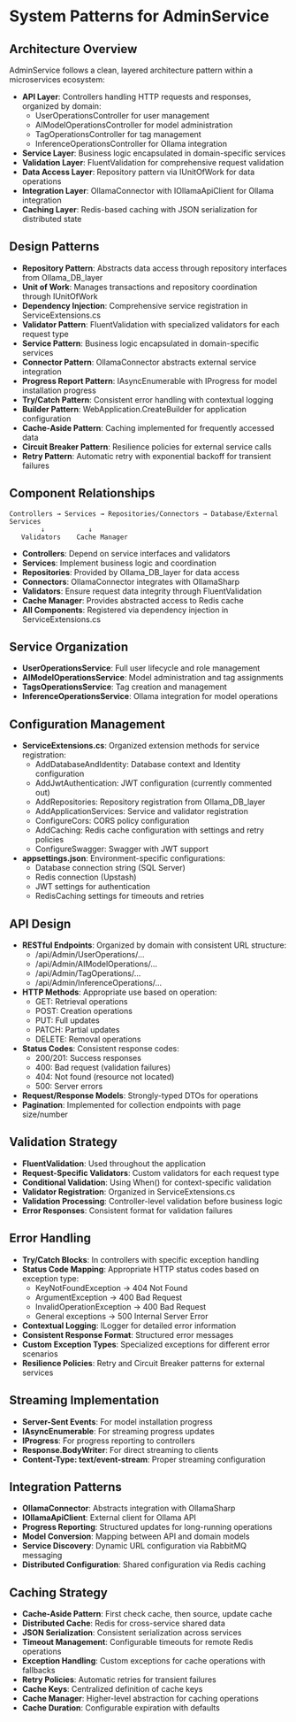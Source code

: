# System Patterns for AdminService

## Architecture Overview
AdminService follows a clean, layered architecture pattern within a microservices ecosystem:

- **API Layer**: Controllers handling HTTP requests and responses, organized by domain:
  - UserOperationsController for user management
  - AIModelOperationsController for model administration 
  - TagOperationsController for tag management
  - InferenceOperationsController for Ollama integration
- **Service Layer**: Business logic encapsulated in domain-specific services
- **Validation Layer**: FluentValidation for comprehensive request validation
- **Data Access Layer**: Repository pattern via IUnitOfWork for data operations
- **Integration Layer**: OllamaConnector with IOllamaApiClient for Ollama integration
- **Caching Layer**: Redis-based caching with JSON serialization for distributed state

## Design Patterns
- **Repository Pattern**: Abstracts data access through repository interfaces from Ollama_DB_layer
- **Unit of Work**: Manages transactions and repository coordination through IUnitOfWork
- **Dependency Injection**: Comprehensive service registration in ServiceExtensions.cs
- **Validator Pattern**: FluentValidation with specialized validators for each request type
- **Service Pattern**: Business logic encapsulated in domain-specific services
- **Connector Pattern**: OllamaConnector abstracts external service integration
- **Progress Report Pattern**: IAsyncEnumerable with IProgress for model installation progress
- **Try/Catch Pattern**: Consistent error handling with contextual logging
- **Builder Pattern**: WebApplication.CreateBuilder for application configuration
- **Cache-Aside Pattern**: Caching implemented for frequently accessed data
- **Circuit Breaker Pattern**: Resilience policies for external service calls
- **Retry Pattern**: Automatic retry with exponential backoff for transient failures

## Component Relationships
```
Controllers → Services → Repositories/Connectors → Database/External Services
        ↓           ↓
   Validators    Cache Manager
```

- **Controllers**: Depend on service interfaces and validators
- **Services**: Implement business logic and coordination
- **Repositories**: Provided by Ollama_DB_layer for data access
- **Connectors**: OllamaConnector integrates with OllamaSharp
- **Validators**: Ensure request data integrity through FluentValidation
- **Cache Manager**: Provides abstracted access to Redis cache
- **All Components**: Registered via dependency injection in ServiceExtensions.cs

## Service Organization
- **UserOperationsService**: Full user lifecycle and role management
- **AIModelOperationsService**: Model administration and tag assignments
- **TagsOperationsService**: Tag creation and management
- **InferenceOperationsService**: Ollama integration for model operations

## Configuration Management
- **ServiceExtensions.cs**: Organized extension methods for service registration:
  - AddDatabaseAndIdentity: Database context and Identity configuration
  - AddJwtAuthentication: JWT configuration (currently commented out)
  - AddRepositories: Repository registration from Ollama_DB_layer
  - AddApplicationServices: Service and validator registration
  - ConfigureCors: CORS policy configuration
  - AddCaching: Redis cache configuration with settings and retry policies
  - ConfigureSwagger: Swagger with JWT support
- **appsettings.json**: Environment-specific configurations:
  - Database connection string (SQL Server)
  - Redis connection (Upstash)
  - JWT settings for authentication
  - RedisCaching settings for timeouts and retries

## API Design
- **RESTful Endpoints**: Organized by domain with consistent URL structure:
  - /api/Admin/UserOperations/...
  - /api/Admin/AIModelOperations/...
  - /api/Admin/TagOperations/...
  - /api/Admin/InferenceOperations/...
- **HTTP Methods**: Appropriate use based on operation:
  - GET: Retrieval operations
  - POST: Creation operations
  - PUT: Full updates
  - PATCH: Partial updates
  - DELETE: Removal operations
- **Status Codes**: Consistent response codes:
  - 200/201: Success responses
  - 400: Bad request (validation failures)
  - 404: Not found (resource not located)
  - 500: Server errors
- **Request/Response Models**: Strongly-typed DTOs for operations
- **Pagination**: Implemented for collection endpoints with page size/number

## Validation Strategy
- **FluentValidation**: Used throughout the application
- **Request-Specific Validators**: Custom validators for each request type
- **Conditional Validation**: Using When() for context-specific validation
- **Validator Registration**: Organized in ServiceExtensions.cs
- **Validation Processing**: Controller-level validation before business logic
- **Error Responses**: Consistent format for validation failures

## Error Handling
- **Try/Catch Blocks**: In controllers with specific exception handling
- **Status Code Mapping**: Appropriate HTTP status codes based on exception type:
  - KeyNotFoundException → 404 Not Found
  - ArgumentException → 400 Bad Request
  - InvalidOperationException → 400 Bad Request
  - General exceptions → 500 Internal Server Error
- **Contextual Logging**: ILogger<T> for detailed error information
- **Consistent Response Format**: Structured error messages
- **Custom Exception Types**: Specialized exceptions for different error scenarios
- **Resilience Policies**: Retry and Circuit Breaker patterns for external services

## Streaming Implementation
- **Server-Sent Events**: For model installation progress
- **IAsyncEnumerable**: For streaming progress updates
- **IProgress<T>**: For progress reporting to controllers
- **Response.BodyWriter**: For direct streaming to clients
- **Content-Type: text/event-stream**: Proper streaming configuration

## Integration Patterns
- **OllamaConnector**: Abstracts integration with OllamaSharp
- **IOllamaApiClient**: External client for Ollama API
- **Progress Reporting**: Structured updates for long-running operations
- **Model Conversion**: Mapping between API and domain models
- **Service Discovery**: Dynamic URL configuration via RabbitMQ messaging
- **Distributed Configuration**: Shared configuration via Redis caching

## Caching Strategy
- **Cache-Aside Pattern**: First check cache, then source, update cache
- **Distributed Cache**: Redis for cross-service shared data
- **JSON Serialization**: Consistent serialization across services
- **Timeout Management**: Configurable timeouts for remote Redis operations
- **Exception Handling**: Custom exceptions for cache operations with fallbacks
- **Retry Policies**: Automatic retries for transient failures
- **Cache Keys**: Centralized definition of cache keys
- **Cache Manager**: Higher-level abstraction for caching operations
- **Cache Duration**: Configurable expiration with defaults 